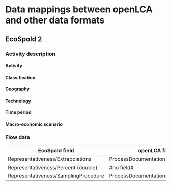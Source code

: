 Data mappings between openLCA and other data formats
====================================================

EcoSpold 2
----------

### Activity description

#### Activity

#### Classification

#### Geography

#### Technology

#### Time period

#### Macro-economic scenario

### Flow data

| EcoSpold field | openLCA field |
|----------------|---------------|
|Representativeness/Extrapolations | ProcessDocumentation/DataTreatment|
|Representativeness/Percent (double) | #no field# |
|Representativeness/SamplingProcedure | ProcessDocumentation/Sampling|
